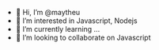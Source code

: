 - 👋 Hi, I’m @maytheu
- 👀 I’m interested in Javascript, Nodejs
- 🌱 I’m currently learning ...
- 💞️ I’m looking to collaborate on Javascript

<!---
maytheu/maytheu is a ✨ special ✨ repository because its `README.md` (this file) appears on your GitHub profile.
You can click the Preview link to take a look at your changes.
--->
